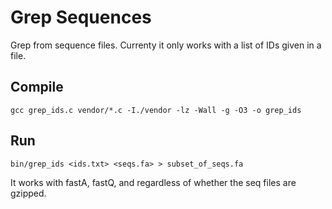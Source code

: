 # Grep Sequences

Grep from sequence files. Currenty it only works with a list of IDs given in a file.

## Compile

```
gcc grep_ids.c vendor/*.c -I./vendor -lz -Wall -g -O3 -o grep_ids
```

## Run

```
bin/grep_ids <ids.txt> <seqs.fa> > subset_of_seqs.fa
```

It works with fastA, fastQ, and regardless of whether the seq files are gzipped.
